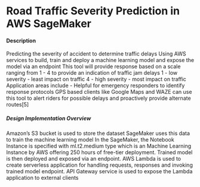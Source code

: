 # Road Traffic Severity Prediction in AWS SageMaker

#### Description
Predicting the severity of accident to determine traffic delays 
Using AWS services to build, train and deploy a machine learning model and expose the model via an endpoint
This tool will provide response based on a scale ranging from 1 - 4 to provide an indication of traffic jam delays
1 - low severity - least impact on traffic
4 - high severity - most impact on traffic
Application areas include - 
Helpful for emergency responders to identify response protocols
GPS based clients like Google Maps and WAZE can use this tool to alert riders for possible delays and proactively provide alternate routes[5]

##### Design Implementation Overview

Amazon’s S3 bucket is used to store the dataset 
SageMaker uses this data to train the machine learning model
In the SageMaker, the Notebook Instance is specified with ml.t2.medium type which is an Machine Learning Instance by AWS offering 250 hours of free-tier deployment. 
Trained model is then deployed and exposed via an endpoint.
AWS Lambda is used to create serverless application for handling requests, responses and invoking trained model endpoint.
API Gateway service is used to expose the Lambda application to external clients
